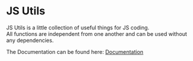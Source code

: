 # JS Utils
JS Utils is a little collection of useful things for JS coding.  
All functions are independent from one another and can be used without any dependencies.

The Documentation can be found here: [Documentation](wiki/Documentation)